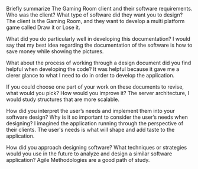 Briefly summarize The Gaming Room client and their software requirements. Who was the client? What type of software did they want you to design?
The client is the Gaming Room, and they want to develop a multi platform game called Draw it or Lose it.

What did you do particularly well in developing this documentation?
I would say that my best idea regarding the documentation of the software is how to save money while showing the pictures.

What about the process of working through a design document did you find helpful when developing the code?
It was helpful because it gave me a clerer glance to what I need to do in order to develop the application.

If you could choose one part of your work on these documents to revise, what would you pick? How would you improve it?
The server architecture, I would study  structures that are more scalable.

How did you interpret the user’s needs and implement them into your software design? Why is it so important to consider the user’s needs when designing?
I imagined the application running through the perspective of their clients. The user's needs is what will shape and add taste to the application.

How did you approach designing software? What techniques or strategies would you use in the future to analyze and design a similar software application?
Agile Methodologies are a good path of study.
